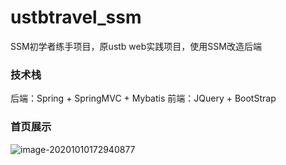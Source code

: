 # ustbtravel_ssm
SSM初学者练手项目，原ustb web实践项目，使用SSM改造后端

### 技术栈
后端：Spring + SpringMVC + Mybatis
前端：JQuery + BootStrap

### 首页展示

![image-20201010172940877](https://user-images.githubusercontent.com/35754452/95652148-aa110300-0b21-11eb-9450-8c4a1921db5f.png)
